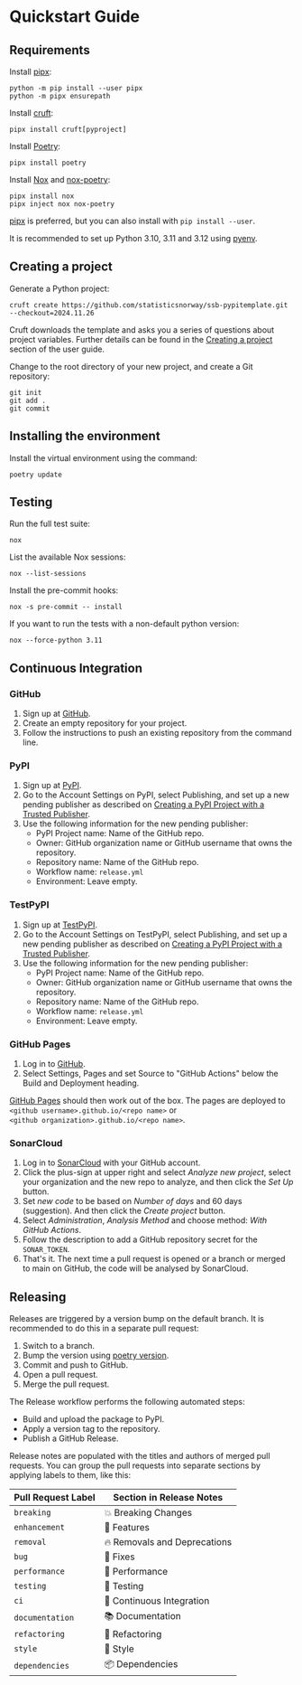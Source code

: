 # Quickstart Guide

## Requirements

Install [pipx]:

```console
python -m pip install --user pipx
python -m pipx ensurepath
```

Install [cruft]:

```console
pipx install cruft[pyproject]
```

Install [Poetry]:

```console
pipx install poetry
```

Install [Nox] and [nox-poetry]:

```console
pipx install nox
pipx inject nox nox-poetry
```

[pipx] is preferred, but you can also install with `pip install --user`.

It is recommended to set up Python 3.10, 3.11 and 3.12 using [pyenv].

## Creating a project

Generate a Python project:

```console
cruft create https://github.com/statisticsnorway/ssb-pypitemplate.git --checkout=2024.11.26
```

Cruft downloads the template and asks you a series of questions about project variables.
Further details can be found in the [Creating a project] section of the user guide.

Change to the root directory of your new project,
and create a Git repository:

```console
git init
git add .
git commit
```

## Installing the environment

Install the virtual environment using the command:

```console
poetry update
```

## Testing

Run the full test suite:

```console
nox
```

List the available Nox sessions:

```console
nox --list-sessions
```

Install the pre-commit hooks:

```console
nox -s pre-commit -- install
```

If you want to run the tests with a non-default python version:

```console
nox --force-python 3.11
```

## Continuous Integration

### GitHub

1. Sign up at [GitHub].
2. Create an empty repository for your project.
3. Follow the instructions to push an existing repository from the command line.

### PyPI

1. Sign up at [PyPI].
2. Go to the Account Settings on PyPI, select Publishing,
   and set up a new pending publisher as described on
   [Creating a PyPI Project with a Trusted Publisher][trusted publisher].
3. Use the following information for the new pending publisher:
   - PyPI Project name: Name of the GitHub repo.
   - Owner: GitHub organization name or GitHub username that owns the repository.
   - Repository name: Name of the GitHub repo.
   - Workflow name: `release.yml`
   - Environment: Leave empty.

### TestPyPI

1. Sign up at [TestPyPI].
2. Go to the Account Settings on TestPyPI, select Publishing,
   and set up a new pending publisher as described on
   [Creating a PyPI Project with a Trusted Publisher][trusted publisher].
3. Use the following information for the new pending publisher:
   - PyPI Project name: Name of the GitHub repo.
   - Owner: GitHub organization name or GitHub username that owns the repository.
   - Repository name: Name of the GitHub repo.
   - Workflow name: `release.yml`
   - Environment: Leave empty.

### GitHub Pages

1. Log in to [GitHub].
2. Select Settings, Pages and set Source to "GitHub Actions" below the
   Build and Deployment heading.

[GitHub Pages] should then work out of the box. The pages are deployed to<br>
`<github username>.github.io/<repo name>` or <br>
`<github organization>.github.io/<repo name>`.

### SonarCloud

1. Log in to [SonarCloud] with your GitHub account.
2. Click the plus-sign at upper right and select _Analyze new project_,
   select your organization and the new repo to analyze, and then click
   the _Set Up_ button.
3. Set _new code_ to be based on _Number of days_ and 60 days (suggestion).
   And then click the _Create project_ button.
4. Select _Administration_, _Analysis Method_ and choose method: _With GitHub Actions_.
5. Follow the description to add a GitHub repository secret for the `SONAR_TOKEN`.
6. That's it. The next time a pull request is opened or a branch or merged to main
   on GitHub, the code will be analysed by SonarCloud.

## Releasing

Releases are triggered by a version bump on the default branch.
It is recommended to do this in a separate pull request:

1. Switch to a branch.
2. Bump the version using [poetry version].
3. Commit and push to GitHub.
4. Open a pull request.
5. Merge the pull request.

The Release workflow performs the following automated steps:

- Build and upload the package to PyPI.
- Apply a version tag to the repository.
- Publish a GitHub Release.

Release notes are populated with the titles and authors of merged pull requests.
You can group the pull requests into separate sections
by applying labels to them, like this:

<!-- table-release-drafter-sections-begin -->

| Pull Request Label | Section in Release Notes     |
| ------------------ | ---------------------------- |
| `breaking`         | 💥 Breaking Changes          |
| `enhancement`      | 🚀 Features                  |
| `removal`          | 🔥 Removals and Deprecations |
| `bug`              | 🐞 Fixes                     |
| `performance`      | 🐎 Performance               |
| `testing`          | 🚨 Testing                   |
| `ci`               | 👷 Continuous Integration    |
| `documentation`    | 📚 Documentation             |
| `refactoring`      | 🔨 Refactoring               |
| `style`            | 💄 Style                     |
| `dependencies`     | 📦 Dependencies              |

<!-- table-release-drafter-sections-end -->

[cookiecutter]: https://github.com/cookiecutter/cookiecutter
[creating a project]: https://statisticsnorway.github.io/ssb-pypitemplate/guide.html#creating-a-project
[cruft]: https://cruft.github.io/cruft/
[github]: https://github.com/
[github pages]: https://docs.github.com/en/pages
[nox]: https://nox.thea.codes/
[nox-poetry]: https://nox-poetry.readthedocs.io/
[pipx]: https://pipx.pypa.io/
[poetry]: https://python-poetry.org/
[poetry version]: https://python-poetry.org/docs/cli/#version
[pyenv]: https://github.com/pyenv/pyenv
[pypi]: https://pypi.org/
[sonarcloud]: https://www.sonarsource.com/products/sonarcloud/
[testpypi]: https://test.pypi.org/
[trusted publisher]: https://docs.pypi.org/trusted-publishers/creating-a-project-through-oidc/
